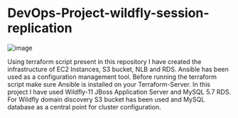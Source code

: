 # DevOps-Project-wildfly-session-replication
![image](https://github.com/user-attachments/assets/265519a4-3efe-41d1-8768-9320eb624f44)

Using terraform script present in this repository I have created the infrastructure of EC2 Instances, S3 bucket, NLB and RDS. Ansible has been used as a configuration management tool. Before running the terraform script make sure Ansible is installed on your Terraform-Server. In this project I have used Wildfly-11 JBoss Application Server and MySQL 5.7 RDS. For Wildfly domain discovery S3 bucket has been used and MySQL database as a central point for cluster configuration.
